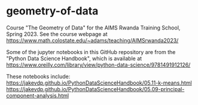 # geometry-of-data
Course "The Geometry of Data" for the AIMS Rwanda Training School, Spring 2023. See the course webpage at  
https://www.math.colostate.edu/~adams/teaching/AIMSrwanda2023/

Some of the jupyter notebooks in this GitHub repository are from the "Python Data Science Handbook", which is available at  
https://www.oreilly.com/library/view/python-data-science/9781491912126/

These notebooks include:  
https://jakevdp.github.io/PythonDataScienceHandbook/05.11-k-means.html  
https://jakevdp.github.io/PythonDataScienceHandbook/05.09-principal-component-analysis.html
